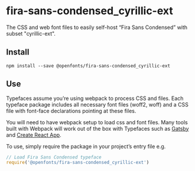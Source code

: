 
# fira-sans-condensed_cyrillic-ext

The CSS and web font files to easily self-host “Fira Sans Condensed” with subset "cyrillic-ext".

## Install

`npm install --save @openfonts/fira-sans-condensed_cyrillic-ext`

## Use

Typefaces assume you’re using webpack to process CSS and files. Each typeface
package includes all necessary font files (woff2, woff) and a CSS file with
font-face declarations pointing at these files.

You will need to have webpack setup to load css and font files. Many tools built
with Webpack will work out of the box with Typefaces such as [Gatsby](https://github.com/gatsbyjs/gatsby)
and [Create React App](https://github.com/facebookincubator/create-react-app).

To use, simply require the package in your project’s entry file e.g.

```javascript
// Load Fira Sans Condensed typeface
require('@openfonts/fira-sans-condensed_cyrillic-ext')
```
